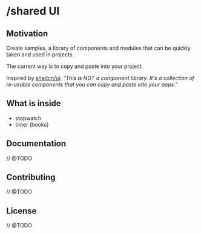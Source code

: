# /shared UI

## Motivation 
Create samples, a library of components and modules that can be quickly taken and used in projects.

The current way is to copy and paste into your project.

Inspired by [shadcn/ui](https://github.com/shadcn-ui/ui): *"This is NOT a component library. It's a collection of re-usable components that you can copy and paste into your apps."*

## What is inside

- stopwatch
- timer (hooks)

## Documentation
// @TODO

## Contributing
// @TODO

## License
// @TODO